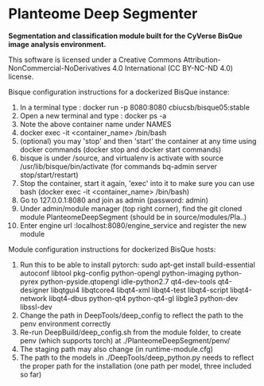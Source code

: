 # Planteome Deep Segmenter
**Segmentation and classification module built for the CyVerse BisQue image analysis environment.**

This software is licensed under a Creative Commons Attribution-NonCommercial-NoDerivatives 4.0 International (CC BY-NC-ND 4.0) license.

Bisque configuration instructions for a dockerized BisQue instance:

1. In a terminal type : docker run -p 8080:8080 cbiucsb/bisque05:stable
2. Open a new terminal and type : docker ps -a
3. Note the above container name under NAMES
4. docker exec -it <container_name> /bin/bash
5. (optional) you may 'stop' and then 'start' the container at any time using docker commands (docker stop and docker start commands)
6. bisque is under /source, and virtualenv is activate with source /usr/lib/bisque/bin/activate (for commands bq-admin server stop/start/restart)
7. Stop the container, start it again, 'exec' into it to make sure you can use bash (docker exec -it <container_name> /bin/bash)
8. Go to 127.0.0.1:8080 and join as admin (password: admin)
9. Under admin/module manager (top right corner), find the git cloned module PlanteomeDeepSegment (should be in source/modules/Pla..)
10. Enter engine url :localhost:8080/engine_service and register the new module

Module configuration instructions for dockerized BisQue hosts:

1. Run this to be able to install pytorch: sudo apt-get install build-essential autoconf libtool pkg-config python-opengl python-imaging python-pyrex python-pyside.qtopengl idle-python2.7 qt4-dev-tools qt4-designer libqtgui4 libqtcore4 libqt4-xml libqt4-test libqt4-script libqt4-network libqt4-dbus python-qt4 python-qt4-gl libgle3 python-dev libssl-dev
2. Change the path in DeepTools/deep_config to reflect the path to the penv environment correctly
3. Re-run DeepBuild/deep_config.sh from the module folder, to create penv (which supports torch) at ./PlanteomeDeepSegment/penv/
4. The staging path may also change (in runtime-module.cfg)
5. The path to the models in ./DeepTools/deep_python.py needs to reflect the proper path for the installation (one path per model, three included so far)

